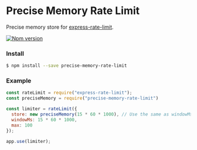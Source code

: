 # Precise Memory Rate Limit

Precise memory store for [express-rate-limit](https://github.com/nfriedly/express-rate-limit).

[![Npm version](https://img.shields.io/npm/v/precise-memory-rate-limit.svg)](https://www.npmjs.org/package/precise-memory-rate-limit)

### Install

```sh
$ npm install --save precise-memory-rate-limit
```

### Example

```js
const rateLimit = require("express-rate-limit");
const preciseMemory = require("precise-memory-rate-limit")

const limiter = rateLimit({
  store: new preciseMemory(15 * 60 * 1000), // Use the same as windowMs
  windowMs: 15 * 60 * 1000,
  max: 100
});

app.use(limiter);
```
